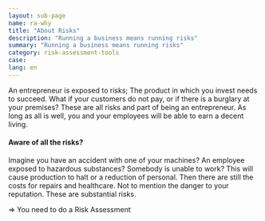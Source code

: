 ```yaml
---
layout: sub-page
name: ra-why
title: "About Risks"
description: "Running a business means running risks"
summary: "Running a business means running risks"
category: risk-assessment-tools
case: 
lang: en
---
```



An entrepreneur is exposed to risks; The product in which you invest needs to succeed. What if your customers do not pay, or if there is a burglary at your premises? These are all risks and part of being an entrepreneur. As long as all is well, you and your employees will be able to earn a decent living.

#### Aware of all the risks?

Imagine you have an accident with one of your machines? An employee exposed to hazardous substances? Somebody is unable to work? This will cause production to halt or a reduction of personal. Then there are still the costs for repairs and healthcare. Not to mention the danger to your reputation. These are substantial risks.


=> You need to do a Risk Assessment
